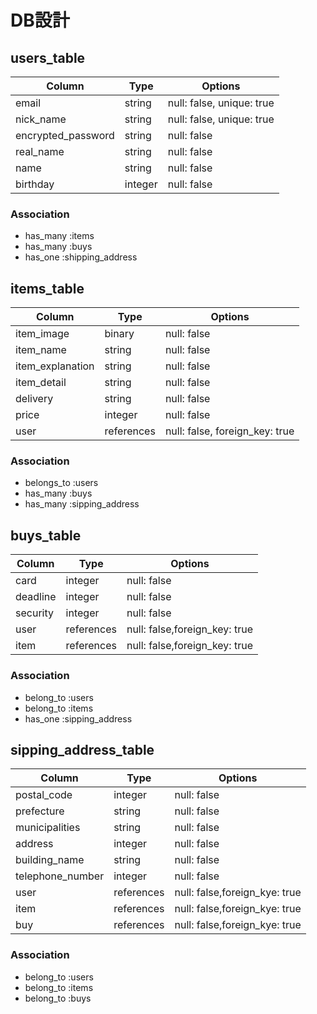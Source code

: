 # DB設計

## users_table

| Column             | Type                | Options                   |
|--------------------|---------------------|---------------------------|
| email              | string              | null: false, unique: true |
| nick_name          | string              | null: false, unique: true |
| encrypted_password | string              | null: false               |
| real_name          | string              | null: false               |
| name               | string              | null: false               |
| birthday           | integer             | null: false               |

### Association

* has_many :items
* has_many :buys
* has_one  :shipping_address

## items_table

| Column            | Type                | Options                       |
|-------------------|---------------------|-------------------------------|
| item_image        | binary              | null: false                   |
| item_name         | string              | null: false                   |
| item_explanation  | string              | null: false                   |
| item_detail       | string              | null: false                   |
| delivery          | string              | null: false                   |
| price             | integer             | null: false                   |
| user              | references          | null: false, foreign_key: true|

### Association

* belongs_to :users
* has_many   :buys
* has_many   :sipping_address

## buys_table

| Column             | Type                | Options                       |
|--------------------|---------------------|-------------------------------|
| card               | integer             | null: false                   |
| deadline           | integer             | null: false                   |
| security           | integer             | null: false                   |
| user               | references          | null: false,foreign_key: true |
| item               | references          | null: false,foreign_key: true |

### Association

* belong_to :users
* belong_to :items
* has_one   :sipping_address

## sipping_address_table

| Column             | Type                | Options                       |
|--------------------|---------------------|-------------------------------|
| postal_code        | integer             | null: false                   |
| prefecture         | string              | null: false                   |
| municipalities     | string              | null: false                   |
| address            | integer             | null: false                   |
| building_name      | string              | null: false                   |
| telephone_number   | integer             | null: false                   |
| user               | references          | null: false,foreign_kye: true |
| item               | references          | null: false,foreign_kye: true |
| buy                | references          | null: false,foreign_kye: true |

### Association

* belong_to :users
* belong_to :items
* belong_to :buys
